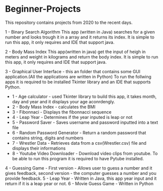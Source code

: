 # Beginner-Projects
This repository contains projects from 2020 to the recent days.

1 - Binary Search Algorithm
This app (written in Java) searches for a given number and looks trough it in a array and it returns its index. It is simple to run this app, it only requires and IDE that support java.

2 - Body Mass Index
This app(written in java) get the input of heigh in meters and weight in kilograms and return the body index. It is simple to run this app, it only requires and IDE that support java.

3 - Graphical User Interface - this an folder that contains some GUI application.(All the applications are written in Python) To run the follwing apps it is required to be installed Tkinter library and an IDE that supports Python.
 - 1 - Age calculator -  used Tkinter library to build this app, it takes month, day and year and it displays your age aconrdengly.
 - 2 - Body Mass Index - calculates the BMI
 - 3 - Fibonnaci - Displays the fibonnacci sequence
 - 4 - Leap Year - Determines if the year inputed is leap or not
 - 5 - Password Saver - Saves username and password inputted into a text file
 - 6 - Random Password Generator - Return a random password that contains string, digits and numbers
 - 7 - Wrestler Data - Retrieves data from a csv(Wrestler.csv) file and displays their informations
 - 8 - Youtube Video Downloader - Download video clips from youtube. To be able to run this program it is required to have Pytube installed.
 
4 - Guessing Game - First version - Allows user to guess a number and it gives feedback, second version - the computer guesses a number and you provide feedback.
5 - Leap Year - Written in Java, this app year input and it return if it is a leap year or not.
6 - Movie Guess Game - Written in Python
